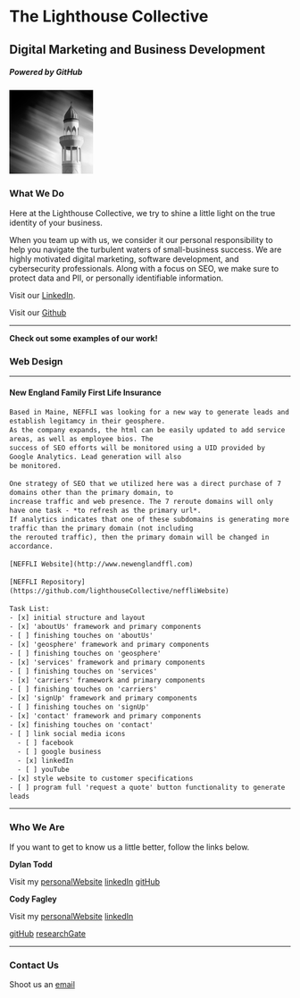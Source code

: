# The Lighthouse Collective
## Digital Marketing and Business Development
##### Powered by GitHub

<img src="/img/lighthouse01.jpg" alt="profilePhoto"
        title="Picture of me" width="150" height="150" />

### What We Do

Here at the Lighthouse Collective, we try to shine a little light on the true identity of your business. 

When you team up with us, we consider it our personal responsibility to help you navigate the turbulent waters of small-business success.
We are highly motivated digital marketing, software development, and cybersecurity professionals. Along with a focus on SEO, we make sure
to protect data and PII, or personally identifiable information.

Visit our [LinkedIn](https://www.linkedin.com/company/lighthousecollective/).

Visit our [Github](https://github.com/lighthouseCollective)

___ 

**Check out some examples of our work!**

### Web Design
___

#### New England Family First Life Insurance

    Based in Maine, NEFFLI was looking for a new way to generate leads and establish legitamcy in their geosphere. 
    As the company expands, the html can be easily updated to add service areas, as well as employee bios. The
    success of SEO efforts will be monitored using a UID provided by Google Analytics. Lead generation will also 
    be monitored. 

    One strategy of SEO that we utilized here was a direct purchase of 7 domains other than the primary domain, to 
    increase traffic and web presence. The 7 reroute domains will only have one task - *to refresh as the primary url*. 
    If analytics indicates that one of these subdomains is generating more traffic than the primary domain (not including 
    the rerouted traffic), then the primary domain will be changed in accordance. 

    [NEFFLI Website](http://www.newenglandffl.com)

    [NEFFLI Repository](https://github.com/lighthouseCollective/neffliWebsite)

    Task List: 
    - [x] initial structure and layout
    - [x] 'aboutUs' framework and primary components
    - [ ] finishing touches on 'aboutUs'
    - [x] 'geosphere' framework and primary components
    - [ ] finishing touches on 'geosphere'
    - [x] 'services' framework and primary components
    - [ ] finishing touches on 'services'
    - [x] 'carriers' framework and primary components
    - [ ] finishing touches on 'carriers'
    - [x] 'signUp' framework and primary components
    - [ ] finishing touches on 'signUp'
    - [x] 'contact' framework and primary components
    - [x] finishing touches on 'contact'  
    - [ ] link social media icons
      - [ ] facebook
      - [ ] google business
      - [x] linkedIn
      - [ ] youTube
    - [x] style website to customer specifications
    - [ ] program full 'request a quote' button functionality to generate leads
___

### Who We Are

If you want to get to know us a little better, follow the links below.

**Dylan Todd**

Visit my [personalWebsite](https://dylantodd.github.io/) [linkedIn](https://www.linkedin.com/in/dylan-todd/) [gitHub](https://github.com/dylantodd)

**Cody Fagley**

Visit my [personalWebsite](https://codyfagley.github.io/) [linkedIn](https://www.linkedin.com/in/cody-fagley/)

[gitHub](https://github.com/CodyFagley) [researchGate](https://www.researchgate.net/profile/Cody_Fagley)

___

### Contact Us

Shoot us an [email](dylan.lighthousecollective@gmail.com)
